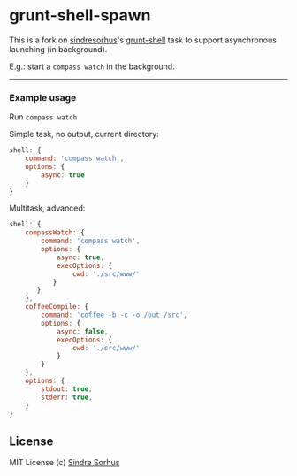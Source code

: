 # grunt-shell-spawn

This is a fork on [sindresorhus][1]'s [grunt-shell][2] task to support asynchronous launching (in background).

E.g.: start a `compass watch` in the background.

[1]: https://github.com/sindresorhus
[2]: https://github.com/sindresorhus/grunt-shell

-----

### Example usage

Run `compass watch`

Simple task, no output, current directory:

```javascript
shell: {
    command: 'compass watch',
    options: {
        async: true
    }
}
```

Multitask, advanced:

```javascript
shell: {
    compassWatch: {
        command: 'compass watch',
        options: {
            async: true,
            execOptions: {
                cwd: './src/www/'
           }
       }
    },
    coffeeCompile: {
        command: 'coffee -b -c -o /out /src',
        options: {
            async: false,
            execOptions: {
                cwd: './src/www/'
            }
        }
    },
    options: {
        stdout: true,
        stderr: true,
    }
}
```

## License

MIT License
(c) [Sindre Sorhus](http://sindresorhus.com)


